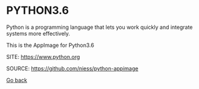 # PYTHON3.6

 Python is a programming language that lets you work quickly
 and integrate systems more effectively.
 
 This is the AppImage for Python3.6
 
 SITE: https://www.python.org

 SOURCE: https://github.com/niess/python-appimage

 [Go back](https://portable-linux-apps.github.io/apps.html)
